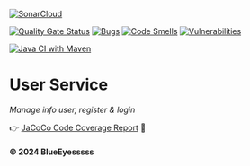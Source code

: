 [![SonarCloud](https://sonarcloud.io/images/project_badges/sonarcloud-black.svg)](https://sonarcloud.io/summary/new_code?id=Energy-Handbok_user-service)

[![Quality Gate Status](https://sonarcloud.io/api/project_badges/measure?project=Energy-Handbok_user-service&metric=alert_status)](https://sonarcloud.io/summary/new_code?id=Energy-Handbok_user-service)   [![Bugs](https://sonarcloud.io/api/project_badges/measure?project=Energy-Handbok_user-service&metric=bugs)](https://sonarcloud.io/summary/new_code?id=Energy-Handbok_user-service)  [![Code Smells](https://sonarcloud.io/api/project_badges/measure?project=Energy-Handbok_user-service&metric=code_smells)](https://sonarcloud.io/summary/new_code?id=Energy-Handbok_user-service)    [![Vulnerabilities](https://sonarcloud.io/api/project_badges/measure?project=Energy-Handbok_user-service&metric=vulnerabilities)](https://sonarcloud.io/summary/new_code?id=Energy-Handbok_user-service)

[![Java CI with Maven](https://github.com/Energy-Handbok/user-service/actions/workflows/maven.yml/badge.svg)](https://github.com/Energy-Handbok/user-service/actions/workflows/maven.yml)

# User Service
*Manage info user, register & login*

👉 [JaCoCo Code Coverage Report](https://energy-handbok.github.io/jacoco-report/user-service/site/jacoco/index.html) 🌱

#### © 2024 BlueEyesssss

